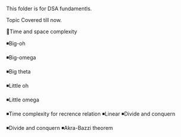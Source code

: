 This folder is for DSA fundamentls.

Topic Covered till now.

📌Time and space complexity

◾Big-oh

◾Big-omega

◾Big theta

◾Little oh

◾Little omega

◾Time complexity for recrence relation
    ◾Linear
    ◾Divide and conquern
		
◾Divide and conquern
    ◾Akra-Bazzi theorem

